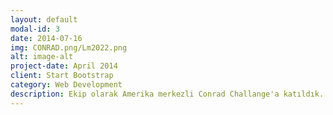 ```yaml
---
layout: default
modal-id: 3
date: 2014-07-16
img: CONRAD.png/Lm2022.png
alt: image-alt
project-date: April 2014
client: Start Bootstrap
category: Web Development
description: Ekip olarak Amerika merkezli Conrad Challange'a katıldık. Yapay Zeka Destekli Duygu Analizi Yapabilen Chatbot projemiz ile COVİD-19 salgını sürecinde insanların psikolojik desteğe erişimini hızlandırmak ve kolaylaştırmak istedik. Yaptığımız bu proje ile yarı finale yükseldik. Conrad Yenilikçisi olarak adlandırıldık ve 5 ABD kolejinden değişen miktarlarda burslar elde ettik.
---
```

